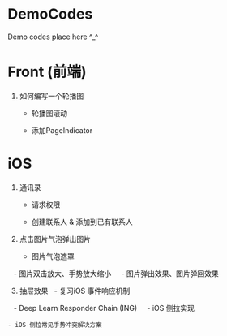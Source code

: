 # DemoCodes
Demo codes place here ^_^

# Front (前端)
1. 如何编写一个轮播图 	
	- 轮播图滚动
	
	- 添加PageIndicator 


# iOS 
1. 通讯录
 	- 请求权限
 	
	- 创建联系人 & 添加到已有联系人
 	
2. 点击图片气泡弹出图片
    - 图片气泡遮罩
    
    - 图片双击放大、手势放大缩小
    
    - 图片弹出效果、图片弹回效果
    
3. 抽屉效果
    - 复习iOS 事件响应机制 
    
    - Deep Learn Responder Chain (ING)
    
    - iOS 侧拉实现
    
    - iOS 侧拉常见手势冲突解决方案
    
 
